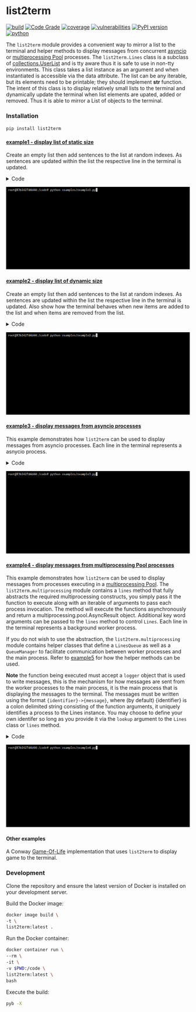 # list2term
[![build](https://github.com/soda480/list2term/actions/workflows/main.yml/badge.svg?branch=main)](https://github.com/soda480/list2term/actions/workflows/main.yml)
[![Code Grade](https://api.codiga.io/project/34678/status/svg)](https://app.codiga.io/hub/project/34678/list2term)
[![coverage](https://img.shields.io/badge/coverage-93%25-brightgreen)](https://pybuilder.io/)
[![vulnerabilities](https://img.shields.io/badge/vulnerabilities-None-brightgreen)](https://pypi.org/project/bandit/)
[![PyPI version](https://badge.fury.io/py/list2term.svg)](https://badge.fury.io/py/list2term)
[![python](https://img.shields.io/badge/python-3.7%20%7C%203.8%20%7C%203.9%20%7C%203.10-teal)](https://www.python.org/downloads/)

The `list2term` module provides a convenient way to mirror a list to the terminal and helper methods to display messages from concurrent [asyncio](https://docs.python.org/3/library/asyncio.html) or [multiprocessing Pool](https://docs.python.org/3/library/multiprocessing.html#multiprocessing.pool.Pool) processes. The `list2term.Lines` class is a subclass of [collections.UserList](https://docs.python.org/3/library/collections.html#collections.UserList) and is tty aware thus it is safe to use in non-tty environments. This class takes a list instance as an argument and when instantiated is accessible via the data attribute. The list can be any iterable, but its elements need to be printable; they should implement __str__ function. The intent of this class is to display relatively small lists to the terminal and dynamically update the terminal when list elements are upated, added or removed. Thus it is able to mirror a List of objects to the terminal.

### Installation
```bash
pip install list2term
```

#### [example1 - display list of static size](https://github.com/soda480/list2term/blob/main/examples/example1.py)

Create an empty list then add sentences to the list at random indexes. As sentences are updated within the list the respective line in the terminal is updated.

<details><summary>Code</summary>

```Python
import time
import random
from faker import Faker
from list2term import Lines

def main():
    print('Generating random sentences...')
    docgen = Faker()
    with Lines(size=15, show_x_axis=True, max_chars=100) as lines:
        for _ in range(200):
            index = random.randint(0, len(lines) - 1)
            lines[index] = docgen.sentence()
            time.sleep(.05)

if __name__ == '__main__':
    main()
```

</details>

![example1](https://raw.githubusercontent.com/soda480/list2term/main/docs/images/example1.gif)

#### [example2 - display list of dynamic size](https://github.com/soda480/list2term/blob/main/examples/example2.py)

Create an empty list then add sentences to the list at random indexes. As sentences are updated within the list the respective line in the terminal is updated. Also show how the terminal behaves when new items are added to the list and when items are removed from the list.

<details><summary>Code</summary>

```Python
import time
import random
from faker import Faker
from list2term import Lines

def main():
    print('Generating random sentences...')
    docgen = Faker()
    with Lines(data=[''] * 10, max_chars=100) as lines:
        for _ in range(100):
            index = random.randint(0, len(lines) - 1)
            lines[index] = docgen.sentence()
        for _ in range(100):
            update = ['update'] * 18
            append = ['append'] * 18
            pop = ['pop'] * 14
            clear = ['clear']
            choice = random.choice(append + pop + clear + update)
            if choice == 'pop':
                if len(lines) > 0:
                    index = random.randint(0, len(lines) - 1)
                    lines.pop(index)
            elif choice == 'append':
                lines.append(docgen.sentence())
            elif choice == 'update':
                if len(lines) > 0:
                    index = random.randint(0, len(lines) - 1)
                    lines[index] = docgen.sentence()
            else:
                if len(lines) > 0:
                    lines.pop()
                if len(lines) > 0:
                    lines.pop()
            time.sleep(.1)

if __name__ == '__main__':
    main()
```

</details>

![example2](https://raw.githubusercontent.com/soda480/list2term/main/docs/images/example2.gif)

#### [example3 - display messages from asyncio processes](https://github.com/soda480/pypbars/blob/main/examples/example3.py)

This example demonstrates how `list2term` can be used to display messages from asyncio processes. Each line in the terminal represents a asnycio process.

<details><summary>Code</summary>

```Python
import asyncio
import random
import uuid
from faker import Faker
from list2term import Lines

async def do_work(worker, logger=None):
    logger.write(f'{worker}->worker is {worker}')
    total = random.randint(10, 65)
    logger.write(f'{worker}->{worker}processing total of {total} items')
    for _ in range(total):
        # mimic an IO-bound process
        await asyncio.sleep(random.choice([.05, .1, .15]))
        logger.write(f'{worker}->processed {Faker().name()}')
    return total

async def run(workers):
    with Lines(lookup=workers, use_color=True) as logger:
        doers = (do_work(worker, logger=logger) for worker in workers)
        return await asyncio.gather(*doers)

def main():
    workers = [Faker().user_name() for _ in range(12)]
    print(f'Total of {len(workers)} workers working concurrently')
    results = asyncio.run(run(workers))
    print(f'The {len(workers)} workers processed a total of {sum(results)} items')

if __name__ == '__main__':
    main()
```

</details>

![example3](https://raw.githubusercontent.com/soda480/list2term/main/docs/images/example3.gif)


#### [example4 - display messages from multiprocessing Pool processes](https://github.com/soda480/list2term/blob/main/examples/example4.py)

This example demonstrates how `list2term` can be used to display messages from processes executing in a [multiprocessing Pool](https://docs.python.org/3/library/multiprocessing.html#using-a-pool-of-workers). The `list2term.multiprocessing` module contains a `lines` method that fully abstracts the required multiprocessing constructs, you simply pass it the function to execute along with an iterable of arguments to pass each process invocation. The method will execute the functions asynchronously and return a multiprocessing.pool.AsyncResult object. Additional key word arguments can be passed to the `lines` method to control `Lines`.  Each line in the terminal represents a background worker process.

If you do not wish to use the abstraction, the `list2term.multiprocessing` module contains helper classes that define a `LinesQueue` as well as a `QueueManager` to facilitate communication between worker processes and the main process. Refer to [example5](https://github.com/soda480/list2term/blob/main/examples/example5.py) for how the helper methods can be used. 

**Note** the function being executed must accept a `logger` object that is used to write messages, this is the mechanism for how messages are sent from the worker processes to the main process, it is the main process that is displaying the messages to the terminal. The messages must be written using the format `{identifier}->{message}`, where (by default) {identifier} is a colon delimited string consisting of the function arguments, it uniquely identifies a process to the Lines instance. You may choose to define your own identifer so long as you provide it via the `lookup` argument to the `Lines` class or `lines` method.

<details><summary>Code</summary>

```Python
import time
from list2term.multiprocessing import lines
from list2term.multiprocessing import CONCURRENCY

def is_prime(num):
    if num == 1:
        return False
    for i in range(2, num):
        if (num % i) == 0:
            return False
    else:
        return True

def count_primes(start, stop, logger):
    workerid = f'{start}:{stop}'
    logger.write(f'{workerid}->processing total of {stop - start} items')
    primes = 0
    for number in range(start, stop):
        if is_prime(number):
            primes += 1
            logger.write(f'{workerid}->{workerid} {number} is prime')
    logger.write(f'{workerid}->{workerid} processing complete')
    return primes

def main(number):
    step = int(number / CONCURRENCY)
    iterable = [(index, index + step) for index in range(0, number, step)]
    results = lines(count_primes, iterable, use_color=True, show_index=True, show_x_axis=False)
    return sum(results.get())

if __name__ == '__main__':
    start = time.perf_counter()
    number = 100_000
    result = main(number)
    stop = time.perf_counter()
    print(f"Finished in {round(stop - start, 2)} seconds\nTotal number of primes between 0-{number}: {result}")
```

</details>

![example4](https://raw.githubusercontent.com/soda480/list2term/main/docs/images/example4.gif)


#### Other examples

A Conway [Game-Of-Life](https://github.com/soda480/game-of-life) implementation that uses `list2term` to display game to the terminal.


### Development

Clone the repository and ensure the latest version of Docker is installed on your development server.

Build the Docker image:
```sh
docker image build \
-t \
list2term:latest .
```

Run the Docker container:
```sh
docker container run \
--rm \
-it \
-v $PWD:/code \
list2term:latest \
bash
```

Execute the build:
```sh
pyb -X
```
